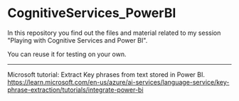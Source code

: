 # CognitiveServices_PowerBI

In this repository you find out the files and material related to my session "Playing with Cognitive Services and Power BI".

You can reuse it for testing on your own.

----------------------------------------------------------------------------------------------------------------------------
Microsoft tutorial: Extract Key phrases from text stored in Power BI. https://learn.microsoft.com/en-us/azure/ai-services/language-service/key-phrase-extraction/tutorials/integrate-power-bi
